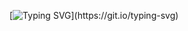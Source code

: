[![Typing SVG](https://readme-typing-svg.demolab.com/?lines=Hello+My+name+is;Nans+Moll+!)](https://git.io/typing-svg)

